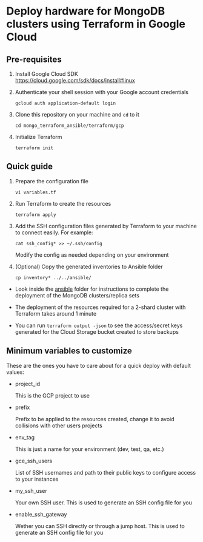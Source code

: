 # Deploy hardware for MongoDB clusters using Terraform in Google Cloud

## Pre-requisites

1. Install Google Cloud SDK https://cloud.google.com/sdk/docs/install#linux
2. Authenticate your shell session with your Google account credentials

    ```
    gcloud auth application-default login
    ``` 

3. Clone this repository on your machine and `cd` to it

    ```
    cd mongo_terraform_ansible/terraform/gcp
    ```

4. Initialize Terraform 

    ```
    terraform init
    ```

## Quick guide

1. Prepare the configuration file

    ```
    vi variables.tf
    ```

2. Run Terraform to create the resources

    ```
    terraform apply
    ``` 

3. Add the SSH configuration files generated by Terraform to your machine to connect easily. For example: 

    ```
    cat ssh_config* >> ~/.ssh/config
    ```

    Modify the config as needed depending on your environment

4. (Optional) Copy the generated inventories to Ansible folder
    ```
    cp inventory* ../../ansible/
    ```

- Look inside the [ansible](../../ansible) folder for instructions to complete the deployment of the MongoDB clusters/replica sets

- The deployment of the resources required for a 2-shard cluster with Terraform takes around 1 minute

- You can run `terraform output -json` to see the access/secret keys generated for the Cloud Storage bucket created to store backups

## Minimum variables to customize

These are the ones you have to care about for a quick deploy with default values:

- project_id

    This is the GCP project to use 

- prefix
 
    Prefix to be applied to the resources created, change it to avoid collisions with other users projects

- env_tag

    This is just a name for your environment (dev, test, qa, etc.)

- gce_ssh_users

    List of SSH usernames and path to their public keys to configure access to your instances

- my_ssh_user

    Your own SSH user. This is used to generate an SSH config file for you

- enable_ssh_gateway

    Wether you can SSH directly or through a jump host. This is used to generate an SSH config file for you
